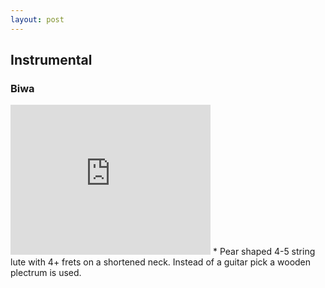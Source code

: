 ```yaml
---
layout: post
---
```


## Instrumental
### Biwa

<iframe width="320" height="240" src="https://www.youtube.com/embed/bnt4CSZVJy8" frameborder="0" allowfullscreen></iframe> 
* Pear shaped 4-5 string lute with 4+ frets on a shortened neck. Instead of a guitar pick a wooden plectrum is used.
